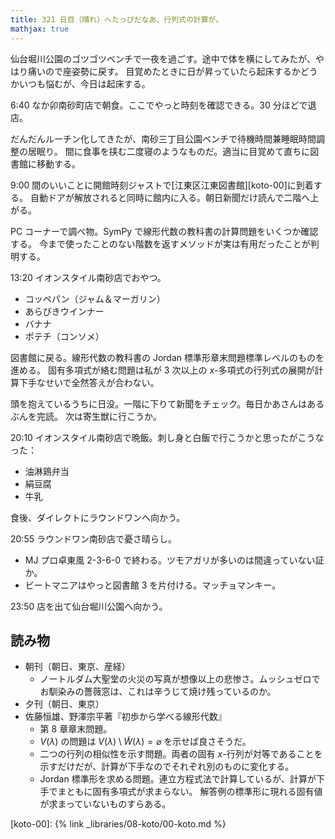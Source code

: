```yaml
---
title: 321 日目（晴れ）へたっぴだなあ、行列式の計算が。
mathjax: true
---
```


仙台堀川公園のゴツゴツベンチで一夜を過ごす。途中で体を横にしてみたが、やはり痛いので座姿勢に戻す。
目覚めたときに日が昇っていたら起床するかどうかいつも悩むが、今日は起床する。

6:40 なか卯南砂町店で朝食。ここでやっと時刻を確認できる。30 分ほどで退店。

だんだんルーチン化してきたが、南砂三丁目公園ベンチで待機時間兼睡眠時間調整の居眠り。
間に食事を挟む二度寝のようなものだ。適当に目覚めて直ちに図書館に移動する。

9:00 間のいいことに開館時刻ジャストで[江東区江東図書館][koto-00]に到着する。
自動ドアが解放されると同時に館内に入る。朝日新聞だけ読んで二階へ上がる。

PC コーナーで調べ物。SymPy で線形代数の教科書の計算問題をいくつか確認する。
今まで使ったことのない階数を返すメソッドが実は有用だったことが判明する。

13:20 イオンスタイル南砂店でおやつ。

* コッペパン（ジャム＆マーガリン）
* あらびきウインナー
* バナナ
* ポテチ（コンソメ）

図書館に戻る。線形代数の教科書の Jordan 標準形章末問題標準レベルのものを進める。
固有多項式が絡む問題は私が 3 次以上の $x$-多項式の行列式の展開が計算下手なせいで全然答えが合わない。

頭を抱えているうちに日没。一階に下りて新聞をチェック。毎日かあさんはあるぶんを完読。
次は寄生獣に行こうか。

20:10 イオンスタイル南砂店で晩飯。刺し身と白飯で行こうかと思ったがこうなった：

* 油淋鶏弁当
* 絹豆腐
* 牛乳

食後、ダイレクトにラウンドワンへ向かう。

20:55 ラウンドワン南砂店で憂さ晴らし。

* MJ プロ卓東風 2-3-6-0 で終わる。ツモアガリが多いのは間違っていない証か。
* ビートマニアはやっと図書館 3 を片付ける。マッチョマンキー。

23:50 店を出て仙台堀川公園へ向かう。

## 読み物

* 朝刊（朝日、東京、産経）
  * ノートルダム大聖堂の火災の写真が想像以上の悲惨さ。ムッシュゼロでお馴染みの薔薇窓は、これは辛うじて焼け残っているのか。
* 夕刊（朝日、東京）
* 佐藤恒雄、野澤宗平著『初歩から学べる線形代数』
  * 第 8 章章末問題。
  * $V(\lambda)$ の問題は ${V(\lambda)\setminus\widetilde{W}(\lambda) = \varnothing}$ を示せば良さそうだ。
  * 二つの行列の相似性を示す問題。両者の固有 $x$-行列が対等であることを示すだけだが、計算が下手なのでそれぞれ別のものに変化する。
  * Jordan 標準形を求める問題。連立方程式法で計算しているが、計算が下手でまともに固有多項式が求まらない。
    解答例の標準形に現れる固有値が求まっていないものすらある。

[koto-00]: {% link _libraries/08-koto/00-koto.md %}
